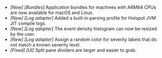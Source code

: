 * _[New] [Bundles]_ Application bundles for machines with ARM64 CPUs are now available for macOS and Linux.  
* _[New] [Log adapter]_ Added a built-in parsing profile for Hotspot JVM JIT compile logs.  
* _[New] [Log adapter]_ The event density histogram can now be resized by the user. 
* _[New] [Log adapter]_ Assign a random color for severity labels that do not match a known severity level.
* _[Fixed] [UI]_ Split pane dividers are larger and easier to grab.  
